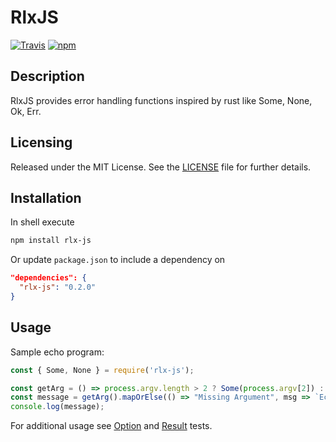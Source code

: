 # RlxJS

[![Travis](https://img.shields.io/travis/joncloud/rlx-js.svg)](https://travis-ci.org/joncloud/rlx-js/)
[![npm](https://img.shields.io/npm/v/rlx-js.svg)](https://www.npmjs.com/package/rlx-js)

## Description

RlxJS provides error handling functions inspired by rust like Some, None, Ok, Err.

## Licensing

Released under the MIT License.  See the [LICENSE][] file for further details.

[license]: LICENSE.md

## Installation

In shell execute

```bash
npm install rlx-js
```

Or update `package.json` to include a dependency on

```json
"dependencies": {
  "rlx-js": "0.2.0"
}
```

## Usage

Sample echo program:

```javascript
const { Some, None } = require('rlx-js');

const getArg = () => process.argv.length > 2 ? Some(process.argv[2]) : None();
const message = getArg().mapOrElse(() => "Missing Argument", msg => `Echo: ${msg}`);
console.log(message);
```

For additional usage see [Option][] and [Result][] tests.

[Option]: option.spec.js
[Result]: result.spec.js
